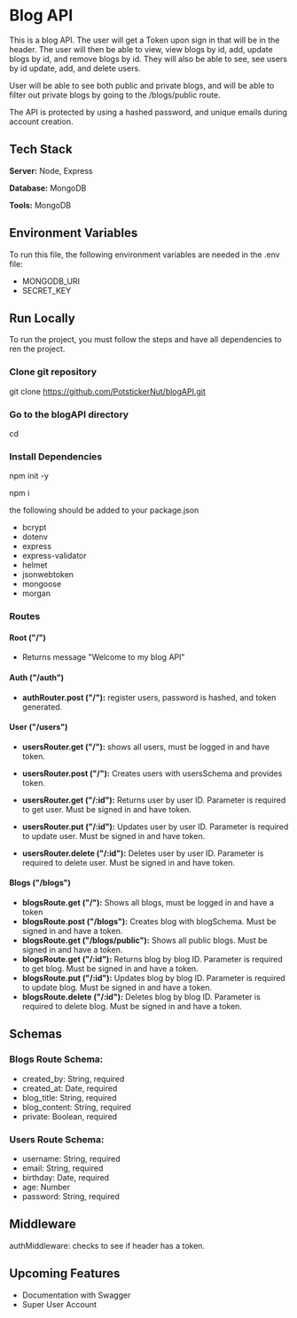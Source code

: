 # Blog API

This is a blog API. The user will get a Token upon sign in that will be in the header. The user will then be able to view, view blogs by id, add, update blogs by id, and remove blogs by id. They will also be able to see, see users by id update, add, and delete users.

User will be able to see both public and private blogs, and will be able to filter out private blogs by going to the /blogs/public route.

The API is protected by using a hashed password, and unique emails during account creation.

## Tech Stack

**Server:** Node, Express

**Database:** MongoDB

**Tools:** MongoDB

## Environment Variables

To run this file, the following environment variables are needed in the .env file:

- MONGODB_URI
- SECRET_KEY

## Run Locally

To run the project, you must follow the steps and have all dependencies to ren the project.

### Clone git repository

git clone https://github.com/PotstickerNut/blogAPI.git

### Go to the blogAPI directory

cd <location of the blogAPI on your computer>

### Install Dependencies

npm init -y

npm i

the following should be added to your package.json

- bcrypt
- dotenv
- express
- express-validator
- helmet
- jsonwebtoken
- mongoose
- morgan

### Routes

#### Root ("/")

- Returns message "Welcome to my blog API"

#### Auth ("/auth")

- **authRouter.post ("/"):** register users, password is hashed, and token generated.

#### User ("/users")

- **usersRouter.get ("/"):** shows all users, must be logged in and have token.

- **usersRouter.post ("/"):** Creates users with usersSchema and provides token.
- **usersRouter.get ("/:id"):** Returns user by user ID. Parameter is required to get user. Must be signed in and have token.
- **usersRouter.put ("/:id"):** Updates user by user ID. Parameter is required to update user. Must be signed in and have token.
- **usersRouter.delete ("/:id"):** Deletes user by user ID. Parameter is required to delete user. Must be signed in and have token.

#### Blogs ("/blogs")

- **blogsRoute.get ("/"):** Shows all blogs, must be logged in and have a token
- **blogsRoute.post ("/blogs"):** Creates blog with blogSchema. Must be signed in and have a token.
- **blogsRoute.get ("/blogs/public"):** Shows all public blogs. Must be signed in and have a token.
- **blogsRoute.get ("/:id"):** Returns blog by blog ID. Parameter is required to get blog. Must be signed in and have a token.
- **blogsRoute.put ("/:id"):** Updates blog by blog ID. Parameter is required to update blog. Must be signed in and have a token.
- **blogsRoute.delete ("/:id"):** Deletes blog by blog ID. Parameter is required to delete blog. Must be signed in and have a token.

## Schemas

### Blogs Route Schema:

- created_by: String, required
- created_at: Date, required
- blog_title: String, required
- blog_content: String, required
- private: Boolean, required

### Users Route Schema:

- username: String, required
- email: String, required
- birthday: Date, required
- age: Number
- password: String, required

## Middleware

authMiddleware: checks to see if header has a token.

## Upcoming Features

- Documentation with Swagger
- Super User Account
